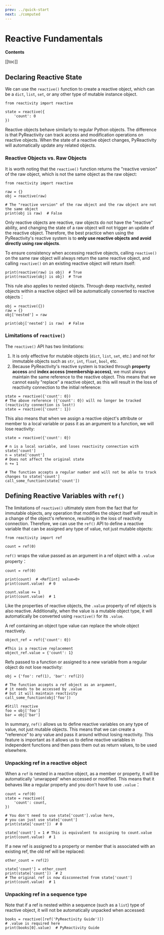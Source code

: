 ```yaml
---
prev: ../quick-start
next: ./computed
---
```


# Reactive Fundamentals

**Contents**

[[toc]]

## Declaring Reactive State

We can use the `reactive()` function to create a reactive object, which can be a `dict`, `list`, `set`, or any other type of mutable instance object.

```python:no-line-numbers
from reactivity import reactive

state = reactive({
    'count': 0
})
```

Reactive objects behave similarly to regular Python objects. The difference is that PyReactivity can track access and modification operations on reactive objects. When the state of a reactive object changes, PyReactivity will automatically update any related objects.

### Reactive Objects vs. Raw Objects

It is worth noting that the `reactive()` function returns the "reactive version" of the raw object, which is not the same object as the raw object:

```python:no-line-numbers
from reactivity import reactive

raw = {}
obj = reactive(raw)

# The "reactive version" of the raw object and the raw object are not the same object
print(obj is raw)  # False
```

Only reactive objects are reactive, raw objects do not have the "reactive" ability, and changing the state of a raw object will not trigger an update of the reactive object. Therefore, the best practice when using the PyReactivity's reactive system is to **only use reactive objects and avoid directly using raw objects**.

To ensure consistency when accessing reactive objects, calling `reactive()` on the same raw object will always return the same reactive object, and calling `reactive()` on an existing reactive object will return itself:

```python:no-line-numbers
print(reactive(raw) is obj)  # True
print(reactive(obj) is obj)  # True
```

This rule also applies to nested objects. Through deep reactivity, nested objects within a reactive object will be automatically converted to reactive objects：

```python:no-line-numbers
obj = reactive({})
raw = {}
obj['nested'] = raw

print(obj['nested'] is raw)  # False
```

### Limitations of `reactive()`

The `reactive()` API has two limitations:

1. It is only effective for mutable objects (`dict`, `list`, `set`, etc.) and not for immutable objects such as `str`, `int`, `float`, `bool`, etc.
1. Because PyReactivity's reactive system is tracked through **property access** and **index access (membership access)**, we must always maintain the same reference to the reactive object. This means that we cannot easily "replace" a reactive object, as this will result in the loss of reactivity connection to the initial reference:

```python:no-line-numbers
state = reactive({'count': 0})
# The above reference ({'count': 0}) will no longer be tracked (reactivity connection is lost!)
state = reactive({'count': 1})
```

This also means that when we assign a reactive object's attribute or member to a local variable or pass it as an argument to a function, we will lose reactivity:

```python:no-line-numbers
state = reactive({'count': 0})

# n is a local variable, and loses reactivity connection with state['count']
n = state['count']
# Does not affect the original state
n += 1

# The function accepts a regular number and will not be able to track changes to state['count']
call_some_function(state['count'])
```

## Defining Reactive Variables with `ref()`

The limitations of `reactive()` ultimately stem from the fact that for immutable objects, any operation that modifies the object itself will result in a change of the object's reference, resulting in the loss of reactivity connection. Therefore, we can use the `ref()` API to define a reactive variable that can be assigned any type of value, not just mutable objects:

```python:no-line-numbers
from reactivity import ref

count = ref(0)
```

`ref()` wraps the value passed as an argument in a ref object with a `.value` property：

```python:no-line-numbers
count = ref(0)

print(count)  # <Ref[int] value=0>
print(count.value)  # 0

count.value += 1
print(count.value)  # 1
```

Like the properties of reactive objects, the `.value` property of ref objects is also reactive. Additionally, when the value is a mutable object type, it will automatically be converted using `reactive()` for its `.value`.

A ref containing an object type value can replace the whole object reactively.

```python:no-line-numbers
object_ref = ref({'count': 0})

#This is a reactive replacement
object_ref.value = {'count': 1}
```

Refs passed to a function or assigned to a new variable from a regular object do not lose reactivity:

```python:no-line-numbers
obj = {'foo': ref(1), 'bar': ref(2)}

# The function accepts a ref object as an argument,
# it needs to be accessed by .value
# but it will maintain reactivity
call_some_function(obj['foo'])

#Still reactive
foo = obj['foo']
bar = obj['bar']
```

In summary, `ref()` allows us to define reactive variables on any type of value, not just mutable objects. This means that we can create a "reference" to any value and pass it around without losing reactivity. This feature is important as it allows us to define reactive variables in independent functions and then pass them out as return values, to be used elsewhere.

### Unpacking ref in a reactive object

When a `ref` is nested in a reactive object, as a member or property, it will be automatically 'unwrapped' when accessed or modified. This means that it behaves like a regular property and you don't have to use `.value`：

```python:no-line-numbers
count = ref(0)
state = reactive({
    'count': count,
})

# You don't need to use state['count'].value here,
# you can just use state['count']
print(state['count'])  # 0

state['count'] = 1 # This is equivalent to assigning to count.value
print(count.value)  # 1
```

If a new ref is assigned to a property or member that is associated with an existing ref, the old ref will be replaced:

```python:no-line-numbers
other_count = ref(2)

state['count'] = other_count
print(state['count'])  # 2
# The original ref is now disconnected from state['count']
print(count.value)  # 1
```

### Unpacking ref in a sequence type

Note that if a ref is nested within a sequence (such as a `list`) type of reactive object, it will not be automatically unpacked when accessed:

```python:no-line-numbers
books = reactive([ref('PyReactivity Guide')])
# .value is required here
print(books[0].value)  # PyReactivity Guide
```
